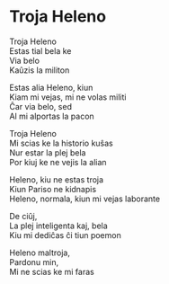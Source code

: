 <!-- eo :: Troja Heleno :: 2024-07-01 18:47:34 -->

# Troja Heleno

Troja Heleno  
Estas tial bela ke  
Via belo  
Kaûzis la militon  

Estas alia Heleno, kiun  
Kiam mi vejas, mi ne volas militi  
Ĉar via belo, sed  
Al mi alportas la pacon  

Troja Heleno  
Mi scias ke la historio kuŝas  
Nur estar la plej bela  
Por kiuj ke ne vejis la alian  

Heleno, kiu ne estas troja  
Kiun Pariso ne kidnapis  
Heleno, normala, kiun mi vejas laborante  

De ciûj,  
La plej inteligenta kaj, bela  
Kiu mi dediĉas ĉi tiun poemon  

Heleno maltroja,  
Pardonu min,  
Mi ne scias ke mi faras  
